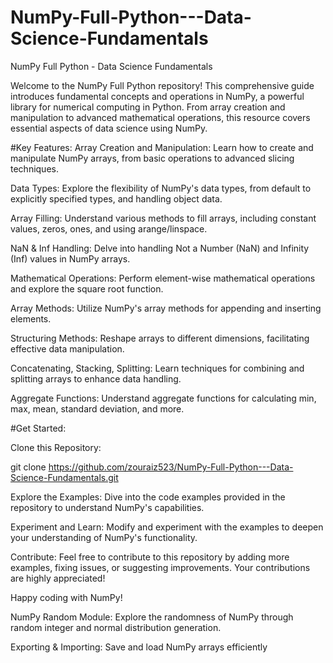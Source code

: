 # NumPy-Full-Python---Data-Science-Fundamentals
NumPy Full Python  - Data Science Fundamentals

Welcome to the NumPy Full Python repository! This comprehensive guide introduces fundamental concepts and operations in NumPy, a powerful library for numerical computing in Python. From array creation and manipulation to advanced mathematical operations, this resource covers essential aspects of data science using NumPy.

#Key Features:
Array Creation and Manipulation: Learn how to create and manipulate NumPy arrays, from basic operations to advanced slicing techniques.

Data Types: Explore the flexibility of NumPy's data types, from default to explicitly specified types, and handling object data.

Array Filling: Understand various methods to fill arrays, including constant values, zeros, ones, and using arange/linspace.

NaN & Inf Handling: Delve into handling Not a Number (NaN) and Infinity (Inf) values in NumPy arrays.

Mathematical Operations: Perform element-wise mathematical operations and explore the square root function.

Array Methods: Utilize NumPy's array methods for appending and inserting elements.

Structuring Methods: Reshape arrays to different dimensions, facilitating effective data manipulation.

Concatenating, Stacking, Splitting: Learn techniques for combining and splitting arrays to enhance data handling.

Aggregate Functions: Understand aggregate functions for calculating min, max, mean, standard deviation, and more.

#Get Started:

Clone this Repository:

git clone https://github.com/zouraiz523/NumPy-Full-Python---Data-Science-Fundamentals.git

Explore the Examples:
Dive into the code examples provided in the repository to understand NumPy's capabilities.

Experiment and Learn:
Modify and experiment with the examples to deepen your understanding of NumPy's functionality.

Contribute:
Feel free to contribute to this repository by adding more examples, fixing issues, or suggesting improvements. Your contributions are highly appreciated!

Happy coding with NumPy!

NumPy Random Module: Explore the randomness of NumPy through random integer and normal distribution generation.

Exporting & Importing: Save and load NumPy arrays efficiently



